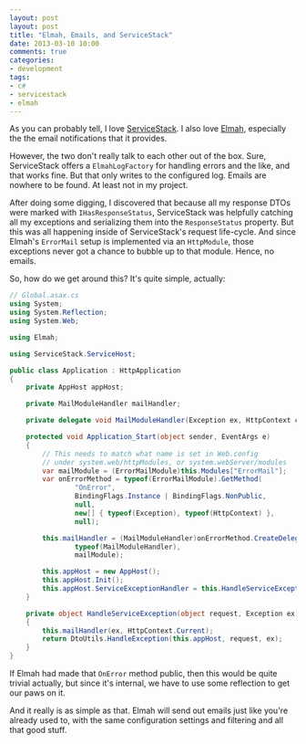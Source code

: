 ```yaml
---
layout: post
layout: post
title: "Elmah, Emails, and ServiceStack"
date: 2013-03-10 10:00
comments: true
categories:
- development
tags:
- c#
- servicestack
- elmah
---
```


As you can probably tell, I love [ServiceStack][1]. I also love
[Elmah][2], especially the the email notifications that it provides.

However, the two don't really talk to each other out of the box. Sure,
ServiceStack offers a `ElmahLogFactory` for handling errors and the
like, and that works fine. But that only writes to the configured log.
Emails are nowhere to be found. At least not in my project.

[1]: http://servicestack.net
[2]: https://code.google.com/p/elmah/

<!-- more -->

After doing some digging, I discovered that because all my response
DTOs were marked with `IHasResponseStatus`, ServiceStack was helpfully
catching all my exceptions and serializing them into the
`ResponseStatus` property. But this was all happening inside of
ServiceStack's request life-cycle. And since Elmah's `ErrorMail` setup
is implemented via an `HttpModule`, those exceptions never got a
chance to bubble up to that module. Hence, no emails.

So, how do we get around this? It's quite simple, actually:

~~~csharp
// Global.asax.cs
using System;
using System.Reflection;
using System.Web;

using Elmah;

using ServiceStack.ServiceHost;

public class Application : HttpApplication
{
    private AppHost appHost;

    private MailModuleHandler mailHandler;

    private delegate void MailModuleHandler(Exception ex, HttpContext context);

    protected void Application_Start(object sender, EventArgs e)
    {
        // This needs to match what name is set in Web.config
        // under system.web/httpModules, or system.webServer/modules
        var mailModule = (ErrorMailModule)this.Modules["ErrorMail"];
        var onErrorMethod = typeof(ErrorMailModule).GetMethod(
                "OnError",
                BindingFlags.Instance | BindingFlags.NonPublic,
                null,
                new[] { typeof(Exception), typeof(HttpContext) },
                null);

        this.mailHandler = (MailModuleHandler)onErrorMethod.CreateDelegate(
                typeof(MailModuleHandler),
                mailModule);

        this.appHost = new AppHost();
        this.appHost.Init();
        this.appHost.ServiceExceptionHandler = this.HandleServiceException;
    }

    private object HandleServiceException(object request, Exception ex)
    {
        this.mailHandler(ex, HttpContext.Current);
        return DtoUtils.HandleException(this.appHost, request, ex);
    }
}
~~~

If Elmah had made that `OnError` method public, then this would be
quite trivial actually, but since it's internal, we have to use some
reflection to get our paws on it.

And it really is as simple as that. Elmah will send out emails just
like you're already used to, with the same configuration settings and
filtering and all that good stuff.
